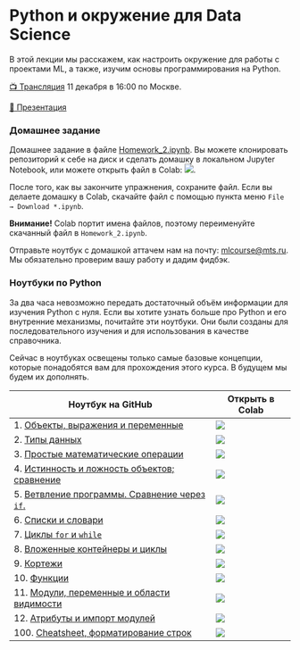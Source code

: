 # Python и окружение для Data Science

В этой лекции мы расскажем, как настроить окружение для работы с проектами ML, а также, изучим основы программирования на Python.

[📺 Трансляция](https://youtu.be/1fiCrm5uJjg) 11 декабря в 16:00 по Москве.

[📒 Презентация](https://github.com/mts-machines-learn/ml-course-dec2019/blob/master/2.%20Python%20%D0%B8%20%D0%BE%D0%BA%D1%80%D1%83%D0%B6%D0%B5%D0%BD%D0%B8%D0%B5/slides.pdf)

### Домашнее задание

Домашнее задание в файле [Homework_2.ipynb](https://github.com/mts-machines-learn/ml-course-dec2019/blob/master/2.%20Python%20%D0%B8%20%D0%BE%D0%BA%D1%80%D1%83%D0%B6%D0%B5%D0%BD%D0%B8%D0%B5/Homework_2.ipynb). Вы можете клонировать репозиторий к себе на диск и сделать домашку в локальном Jupyter Notebook, или можете открыть файл в Colab: <a href="https://colab.research.google.com/github/mts-machines-learn/ml-course-dec2019/blob/master/2. Python и окружение/Homework_2.ipynb"><img src="https://colab.research.google.com/assets/colab-badge.svg"/></a>.

После того, как вы закончите упражнения, сохраните файл. Если вы делаете домашку в Colab, скачайте файл с помощью пункта меню `File → Download *.ipynb`.

**Внимание!**  Colab портит имена файлов, поэтому переименуйте скачанный файл в `Homework_2.ipynb`.

Отправьте ноутбук с домашкой аттачем нам на почту: mlcourse@mts.ru. Мы обязательно проверим вашу работу и дадим фидбэк.

### Ноутбуки по Python

За два часа невозможно передать достаточный объём информации для изучения Python с нуля. Если вы хотите узнать больше про Python и его внутренние механизмы, почитайте эти ноутбуки. Они были созданы для последовательного изучения и для использования в качестве справочника.

Сейчас в ноутбуках освещены только самые базовые концепции, которые понадобятся вам для прохождения этого курса. В будущем мы будем их дополнять.

| Ноутбук на GitHub | Открыть в Colab |
| --- | --- |
| 1. [Объекты, выражения и переменные](https://github.com/mts-machines-learn/ml-course-dec2019/blob/master/2.%20Python%20%D0%B8%20%D0%BE%D0%BA%D1%80%D1%83%D0%B6%D0%B5%D0%BD%D0%B8%D0%B5/001_Expressions_vars.ipynb) | <a href="https://colab.research.google.com/github/mts-machines-learn/ml-course-dec2019/blob/master/2. Python и окружение/001_Expressions_vars.ipynb"><img src="https://colab.research.google.com/assets/colab-badge.svg"/></a> |
| 2. [Типы данных](https://github.com/mts-machines-learn/ml-course-dec2019/blob/master/2.%20Python%20%D0%B8%20%D0%BE%D0%BA%D1%80%D1%83%D0%B6%D0%B5%D0%BD%D0%B8%D0%B5/002_Data_types.ipynb) | <a href="https://colab.research.google.com/github/mts-machines-learn/ml-course-dec2019/blob/master/2. Python и окружение/002_Data_types.ipynb"><img src="https://colab.research.google.com/assets/colab-badge.svg"/></a> |
| 3. [Простые математические операции](https://github.com/mts-machines-learn/ml-course-dec2019/blob/master/2.%20Python%20%D0%B8%20%D0%BE%D0%BA%D1%80%D1%83%D0%B6%D0%B5%D0%BD%D0%B8%D0%B5/003_Basic_Math.ipynb) | <a href="https://colab.research.google.com/github/mts-machines-learn/ml-course-dec2019/blob/master/2. Python и окружение/003_Basic_Math.ipynb"><img src="https://colab.research.google.com/assets/colab-badge.svg"/></a> |
| 4. [Истинность и ложность объектов; сравнение](https://github.com/mts-machines-learn/ml-course-dec2019/blob/master/2.%20Python%20%D0%B8%20%D0%BE%D0%BA%D1%80%D1%83%D0%B6%D0%B5%D0%BD%D0%B8%D0%B5/004_Booleans_comparison_v2.ipynb) | <a href="https://colab.research.google.com/github/mts-machines-learn/ml-course-dec2019/blob/master/2. Python и окружение/004_Booleans_comparison_v2.ipynb"><img src="https://colab.research.google.com/assets/colab-badge.svg"/></a> |
| 5. [Ветвление программы. Сравнение через `if`.](https://github.com/mts-machines-learn/ml-course-dec2019/blob/master/2.%20Python%20%D0%B8%20%D0%BE%D0%BA%D1%80%D1%83%D0%B6%D0%B5%D0%BD%D0%B8%D0%B5/005_Blocks_Ifs.ipynb) | <a href="https://colab.research.google.com/github/mts-machines-learn/ml-course-dec2019/blob/master/2. Python и окружение/005_Blocks_Ifs.ipynb"><img src="https://colab.research.google.com/assets/colab-badge.svg"/></a> |
| 6. [Списки и словари](https://github.com/mts-machines-learn/ml-course-dec2019/blob/master/2.%20Python%20%D0%B8%20%D0%BE%D0%BA%D1%80%D1%83%D0%B6%D0%B5%D0%BD%D0%B8%D0%B5/006_Lists_dics_v2.ipynb) | <a href="https://colab.research.google.com/github/mts-machines-learn/ml-course-dec2019/blob/master/2. Python и окружение/006_Lists_dics_v2.ipynb"><img src="https://colab.research.google.com/assets/colab-badge.svg"/></a> |
| 7. [Циклы `for` и `while`](https://github.com/mts-machines-learn/ml-course-dec2019/blob/master/2.%20Python%20%D0%B8%20%D0%BE%D0%BA%D1%80%D1%83%D0%B6%D0%B5%D0%BD%D0%B8%D0%B5/007_loops.ipynb) | <a href="https://colab.research.google.com/github/mts-machines-learn/ml-course-dec2019/blob/master/2. Python и окружение/007_loops.ipynb"><img src="https://colab.research.google.com/assets/colab-badge.svg"/></a> |
| 8. [Вложенные контейнеры и циклы](https://github.com/mts-machines-learn/ml-course-dec2019/blob/master/2.%20Python%20%D0%B8%20%D0%BE%D0%BA%D1%80%D1%83%D0%B6%D0%B5%D0%BD%D0%B8%D0%B5/008_Nested_loops.ipynb) | <a href="https://colab.research.google.com/github/mts-machines-learn/ml-course-dec2019/blob/master/2. Python и окружение/008_Nested_loops.ipynb"><img src="https://colab.research.google.com/assets/colab-badge.svg"/></a> |
| 9. [Кортежи](https://github.com/mts-machines-learn/ml-course-dec2019/blob/master/2.%20Python%20%D0%B8%20%D0%BE%D0%BA%D1%80%D1%83%D0%B6%D0%B5%D0%BD%D0%B8%D0%B5/009_Tuples_loops_dics.ipynb) | <a href="https://colab.research.google.com/github/mts-machines-learn/ml-course-dec2019/blob/master/2. Python и окружение/009_Tuples_loops_dics.ipynb"><img src="https://colab.research.google.com/assets/colab-badge.svg"/></a> |
| 10. [Функции](https://github.com/mts-machines-learn/ml-course-dec2019/blob/master/2.%20Python%20%D0%B8%20%D0%BE%D0%BA%D1%80%D1%83%D0%B6%D0%B5%D0%BD%D0%B8%D0%B5/010_Functions.ipynb) | <a href="https://colab.research.google.com/github/mts-machines-learn/ml-course-dec2019/blob/master/2. Python и окружение/010_Functions.ipynb"><img src="https://colab.research.google.com/assets/colab-badge.svg"/></a> |
| 11. [Модули, переменные и области видимости](https://github.com/mts-machines-learn/ml-course-dec2019/blob/master/2.%20Python%20%D0%B8%20%D0%BE%D0%BA%D1%80%D1%83%D0%B6%D0%B5%D0%BD%D0%B8%D0%B5/011_Modules_functions_scopes.ipynb) | <a href="https://colab.research.google.com/github/mts-machines-learn/ml-course-dec2019/blob/master/2. Python и окружение/011_Modules_functions_scopes.ipynb"><img src="https://colab.research.google.com/assets/colab-badge.svg"/></a> |
| 12. [Атрибуты и импорт модулей](https://github.com/mts-machines-learn/ml-course-dec2019/blob/master/2.%20Python%20%D0%B8%20%D0%BE%D0%BA%D1%80%D1%83%D0%B6%D0%B5%D0%BD%D0%B8%D0%B5/012_Module_imports.ipynb) | <a href="https://colab.research.google.com/github/mts-machines-learn/ml-course-dec2019/blob/master/2. Python и окружение/012_Module_imports.ipynb"><img src="https://colab.research.google.com/assets/colab-badge.svg"/></a> |
| 100. [Cheatsheet, форматирование строк](https://github.com/mts-machines-learn/ml-course-dec2019/blob/master/2.%20Python%20%D0%B8%20%D0%BE%D0%BA%D1%80%D1%83%D0%B6%D0%B5%D0%BD%D0%B8%D0%B5/100_Cheat_sheet.ipynb) | <a href="https://colab.research.google.com/github/mts-machines-learn/ml-course-dec2019/blob/master/2. Python и окружение/100_Cheat_sheet.ipynb"><img src="https://colab.research.google.com/assets/colab-badge.svg"/></a> |
